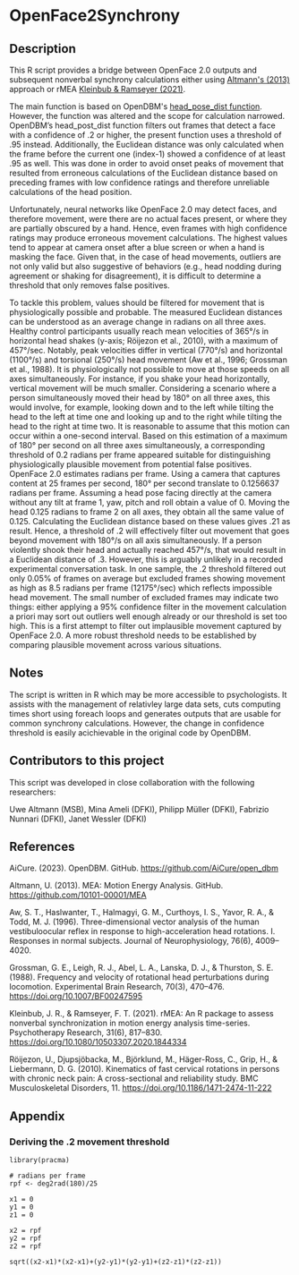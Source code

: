 # OpenFace2Synchrony

## Description

This R script provides a bridge between OpenFace 2.0 outputs and subsequent nonverbal synchrony calculations either using [Altmann's (2013)](https://github.com/10101-00001) approach or rMEA [Kleinbub & Ramseyer (2021)](https://doi.org/10.1080/10503307.2020.1844334). 

The main function is based on OpenDBM's [head_pose_dist function](https://github.com/AiCure/open_dbm/blob/master/opendbm/dbm_lib/dbm_features/raw_features/movement/head_motion.py). However, the function was altered and the scope for calculation narrowed. OpenDBM’s head_post_dist function filters out frames that detect a face with a confidence of .2 or higher, the present function uses a threshold of .95 instead. Additionally, the Euclidean distance was only calculated when the frame before the current one (index-1) showed a confidence of at least .95 as well. This was done in order to avoid onset peaks of movement that resulted from erroneous calculations of the Euclidean distance based on preceding frames with low confidence ratings and therefore unreliable calculations of the head position. 

Unfortunately, neural networks like OpenFace 2.0 may detect faces, and therefore movement, were there are no actual faces present, or where they are partially obscured by a hand. Hence, even frames with high confidence ratings may produce erroneous movement calculations. The highest values tend to appear at camera onset after a blue screen or when a hand is masking the face. Given that, in the case of head movements, outliers are not only valid but also suggestive of behaviors (e.g., head nodding during agreement or shaking for disagreement), it is difficult to determine a threshold that only removes false positives.  

To tackle this problem, values should be filtered for movement that is physiologically possible and probable. The measured Euclidean distances can be understood as an average change in radians on all three axes. Healthy control participants usually reach mean velocities of 365°/s in horizontal head shakes (y-axis; Röijezon et al., 2010), with a maximum of 457°/sec. Notably, peak velocities differ in vertical (770°/s) and horizontal (1100°/s) and torsional (250°/s) head movement (Aw et al., 1996; Grossman et al., 1988).  It is physiologically not possible to move at those speeds on all axes simultaneously. For instance, if you shake your head horizontally, vertical movement will be much smaller. Considering a scenario where a person simultaneously moved their head by 180° on all three axes, this would involve, for example, looking down and to the left while tilting the head to the left at time one and looking up and to the right while tilting the head to the right at time two. It is reasonable to assume that this motion can occur within a one-second interval. Based on this estimation of a maximum of 180° per second on all three axes simultaneously, a corresponding threshold of 0.2 radians per frame appeared suitable for distinguishing physiologically plausible movement from potential false positives.
OpenFace 2.0 estimates radians per frame. Using a camera that captures content at 25 frames per second, 180° per second translate to 0.1256637 radians per frame. Assuming a head pose facing directly at the camera without any tilt at frame 1, yaw, pitch and roll obtain a value of 0. Moving the head 0.125 radians to frame 2 on all axes, they obtain all the same value of 0.125. Calculating the Euclidean distance based on these values gives .21 as result. Hence, a threshold of .2 will effectively filter out movement that goes beyond movement with 180°/s on all axis simultaneously.
If a person violently shook their head and actually reached 457°/s, that would result in a Euclidean distance of .3. However, this is arguably unlikely in a recorded experimental conversation task. In one sample, the .2 threshold filtered out only 0.05% of frames on average but excluded frames showing movement as high as 8.5 radians per frame (12175°/sec) which reflects impossible head movement. The small number of excluded frames may indicate two things: either applying a 95% confidence filter in the movement calculation a priori may sort out outliers well enough already or our threshold is set too high. 
This is a first attempt to filter out implausible movement captured by OpenFace 2.0. A more robust threshold needs to be established by comparing plausible movement across various situations. 

## Notes

The script is written in R which may be more accessible to psychologists. It assists with the management of relativley large data sets, cuts computing times short using foreach loops and generates outputs that are usable for common synchrony calculations. However, the change in confidence threshold is easily acichievable in the original code by OpenDBM.

## Contributors to this project

This script was developed in close collaboration with the following researchers:

Uwe Altmann (MSB), Mina Ameli (DFKI), Philipp Müller (DFKI), Fabrizio Nunnari (DFKI), Janet Wessler (DFKI)

## References

AiCure. (2023). OpenDBM. GitHub. https://github.com/AiCure/open_dbm

Altmann, U. (2013). MEA: Motion Energy Analysis. GitHub. https://github.com/10101-00001/MEA

Aw, S. T., Haslwanter, T., Halmagyi, G. M., Curthoys, I. S., Yavor, R. A., & Todd, M. J. (1996). Three-dimensional vector analysis of the human vestibuloocular reflex in response to high-acceleration head rotations. I. Responses in normal subjects. Journal of Neurophysiology, 76(6), 4009–4020.

Grossman, G. E., Leigh, R. J., Abel, L. A., Lanska, D. J., & Thurston, S. E. (1988). Frequency and velocity of rotational head perturbations during locomotion. Experimental Brain Research, 70(3), 470–476. https://doi.org/10.1007/BF00247595

Kleinbub, J. R., & Ramseyer, F. T. (2021). rMEA: An R package to assess nonverbal synchronization in motion energy analysis time-series. Psychotherapy Research, 31(6), 817–830. https://doi.org/10.1080/10503307.2020.1844334

Röijezon, U., Djupsjöbacka, M., Björklund, M., Häger-Ross, C., Grip, H., & Liebermann, D. G. (2010). Kinematics of fast cervical rotations in persons with chronic neck pain: A cross-sectional and reliability study. BMC Musculoskeletal Disorders, 11. https://doi.org/10.1186/1471-2474-11-222

## Appendix

### Deriving the .2 movement threshold
```
library(pracma)

# radians per frame
rpf <- deg2rad(180)/25

x1 = 0
y1 = 0
z1 = 0

x2 = rpf
y2 = rpf
z2 = rpf

sqrt((x2-x1)*(x2-x1)+(y2-y1)*(y2-y1)+(z2-z1)*(z2-z1))

```


